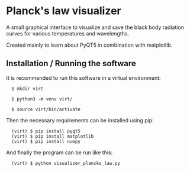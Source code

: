 Planck's law visualizer
=======================

A small graphical interface to visualize and save the black body radiation curves for various temperatures and wavelengths.

Created mainly to learn about PyQT5 in combination with matplotlib.

Installation / Running the software
-----------------------------------

It is recommended to run this software in a virtual environment:

```shell
  $ mkdir virt

  $ python3 -m venv virt/

  $ source virt/bin/activate
```

Then the necessary requirements can be installed using pip:
```shell
  (virt) $ pip install pyqt5
  (virt) $ pip install matplotlib
  (virt) $ pip install numpy
```

And finally the program can be run like this:
```shell
  (virt) $ python visualizer_plancks_law.py
```

